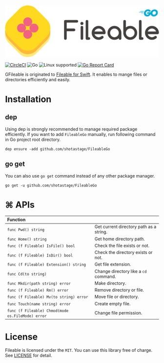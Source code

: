 ![FileKit](./docs/filekit_readme.png)

[![CircleCI](https://circleci.com/gh/shotastage/GFileable.svg?style=svg)](https://circleci.com/gh/shotastage/GFileable)
![Go](https://img.shields.io/badge/Go-1.11-blue.svg)
![Linux supported](https://img.shields.io/badge/Linux-supported-5D9CEC.svg?style=flat)
[![Go Report Card](https://goreportcard.com/badge/github.com/shotastage/FileableGo?style=flat)](https://goreportcard.com/report/github.com/shotastage/FileableGo)




GFileable is originated to [Fileable for Swift](https://github.com/shotastage/Fileable).
It enables to mange files or directories efficiently and easily.

# Installation

## dep

Using dep is strongly recommended to manage required package efficiently.
If you want to add `FileableGo` manually, run following command in Go project root directory.

```:shell
dep ensure -add github.com/shotastage/FileableGo
```

## go get

You can also use `go get` command instead of any other package manager.

```:shell
go get -u github.com/shotastage/FileableGo
```

# ⌘ APIs

| Function | |
|:--|:--|
| `func Pwd() string` | Get current directory path as a string.|
| `func Home() string` | Get home directory path.|
| `func (f Fileable) IsFile() bool` | Check the file exists or not. |
| `func (f Fileable) IsDir() bool` | Check the directory exists or not.|
| `func (f Fileable) Extension() string` | Get file extension. |
| `func Cd(to string)`| Change directory like a `cd` command.|
| `func Mkdir(path string) error` | Make directory.|
| `func (f Fileable) Rm() error`| Remove directory or file.|
| `func (f Fileable) Mv(to string) error`| Move file or directory.|
| `func Touch(name string) error`| Create empty file.|
| `func (f Fileable) Chmod(mode os.FileMode) error`| Change file permission.|


# License

Fileable is licensed under the `MIT`. 
You can use this library free of charge. See [LICENSE](./LICENSE) for detail.
